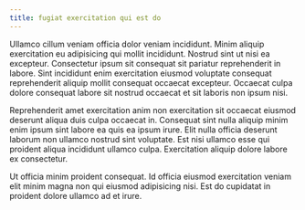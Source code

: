 ```yaml
---
title: fugiat exercitation qui est do
---
```


Ullamco cillum veniam officia dolor veniam incididunt. Minim aliquip exercitation eu adipisicing qui mollit incididunt. Nostrud sint ut nisi ea excepteur. Consectetur ipsum sit consequat sit pariatur reprehenderit in labore. Sint incididunt enim exercitation eiusmod voluptate consequat reprehenderit aliquip mollit consequat occaecat excepteur. Occaecat culpa dolore consequat labore sit nostrud occaecat et sit laboris non ipsum nisi.

Reprehenderit amet exercitation anim non exercitation sit occaecat eiusmod deserunt aliqua duis culpa occaecat in. Consequat sint nulla aliquip minim enim ipsum sint labore ea quis ea ipsum irure. Elit nulla officia deserunt laborum non ullamco nostrud sint voluptate. Est nisi ullamco esse qui proident aliqua incididunt ullamco culpa. Exercitation aliquip dolore labore ex consectetur.

Ut officia minim proident consequat. Id officia eiusmod exercitation veniam elit minim magna non qui eiusmod adipisicing nisi. Est do cupidatat in proident dolore ullamco ad et irure.